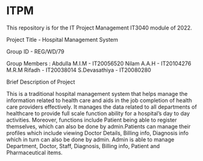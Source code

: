 # ITPM
This repository is for the IT Project Management IT3040 module of 2022.

Project Title - Hospital Management System

Group ID - REG/WD/79

Group Members : 
Abdulla M.I.M - IT20056520
Nilam A.A.H   - IT20104276
M.R.M Rifadh  - IT20038014
S.Devasathiya - IT20080280

Brief Description of Project 

This is a traditional hospital management system that helps manage the information related to health care and aids in the job completion of health care providers effectively. It manages the data related to all departments of healthcare to provide full scale function ability for a hospital’s day to day activities. Moreover, functions include Patient being able to register themselves, which can also be done by admin.Patients can manage their profiles which include viewing Doctor Details, Billing info, Diagnosis info which in turn can also be done by admin. Admin is able to manage Department, Doctor, Staff, Diagnosis, Billing info, Patient and Pharmaceutical items.
